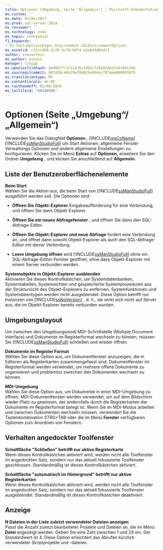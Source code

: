 ```yaml
---
title: Optionen (Umgebung, Seite "Allgemein") | Microsoft-Dokumentation
ms.custom: ''
ms.date: 03/06/2017
ms.prod: sql-server-2014
ms.reviewer: ''
ms.technology: ssms
ms.topic: conceptual
f1_keywords:
- VS.ToolsOptionsPages.Environment.SQLEnvironmentOptions
ms.assetid: c32ccdb8-2cf8-4c78-b474-a3abd3dbbd13
author: stevestein
ms.author: sstein
manager: craigg
ms.openlocfilehash: 9a96b77c3f1243bc3d95cf38242463724348134b
ms.sourcegitcommit: b87d36c46b39af8b929ad94ec707dee8800950f5
ms.translationtype: MT
ms.contentlocale: de-DE
ms.lasthandoff: 02/08/2020
ms.locfileid: "68188500"
---
```

# <a name="options-environment-general-page"></a>Optionen (Seite „Umgebung“/„Allgemein“)
  Verwenden Sie das Dialogfeld **Optionen** , [!INCLUDE[msCoName](../../includes/msconame-md.md)] [!INCLUDE[ssManStudioFull](../../includes/ssmanstudiofull-md.md)] um Start Aktionen, allgemeine Fenster Verwaltungs Optionen und andere allgemeine Einstellungen zu konfigurieren. Klicken Sie im Menü **Extras** auf **Optionen**, erweitern Sie den Ordner **Umgebung** , und klicken Sie anschließend auf **Allgemein**.  
  
## <a name="uielement-list"></a>Liste der Benutzeroberflächenelemente  
 **Beim Start**  
 Wählen Sie die Aktion aus, die beim Start von [!INCLUDE[ssManStudioFull](../../includes/ssmanstudiofull-md.md)] ausgeführt werden soll. Die Optionen sind:  
  
-   **Öffnen Sie Objekt-Explorer** Eingabeaufforderung für eine Verbindung, und öffnen Sie dann Objekt-Explorer.  
  
-   **Öffnen Sie ein neues Abfragefenster** , und öffnen Sie dann den SQL-Abfrage-Editor.  
  
-   **Öffnen Sie Objekt-Explorer und neue Abfrage** fordert eine Verbindung an, und öffnet dann sowohl Objekt-Explorer als auch den SQL-Abfrage-Editor mit dieser Verbindung.  
  
-   **Leere Umgebung öffnen** wird [!INCLUDE[ssManStudioFull](../../includes/ssmanstudiofull-md.md)] ohne ein SQL-Abfrage-Editor-Fenster geöffnet, ohne dass Objekt-Explorer mit einem Server verbunden werden.  
  
 **Systemobjekte in Objekt-Explorer ausblenden**  
 Aktivieren Sie dieses Kontrollkästchen, um Systemdatenbanken, Systemtabellen, Systemsichten und gespeicherte Systemprozeduren aus der Struktursicht des Objekt-Explorers zu entfernen. Systemfunktionen und Systemdatentypen werden nicht ausgeblendet. Diese Option betrifft nur Instanzen von [!INCLUDE[ssNoVersion](../../includes/ssnoversion-md.md)] , d. h., sie wirkt sich nicht auf Server aus, die im Objekt-Explorer bereits verbunden wurden.  
  
## <a name="environment-layout"></a>Umgebungslayout  
 Um zwischen den Umgebungsmodi MDI-Schnittstelle (Multiple Document Interface) und Dokumente im Registerformat wechseln zu können, müssen Sie [!INCLUDE[ssManStudioFull](../../includes/ssmanstudiofull-md.md)] schließen und wieder öffnen.  
  
 **Dokumente im Register Format**  
 Wählen Sie diese Option aus, um Dokumentfenster anzuzeigen, die in Editoren als Registerkarten zusammengefasst sind. Dokumentfenster im Registerformat werden verwendet, um mehrere offene Dokumente zu organisieren und problemlos zwischen den Dokumenten wechseln zu können.  
  
 **MDI-Umgebung**  
 Wählen Sie diese Option aus, um Dokumente in einer MDI-Umgebung zu öffnen. MDI-Dokumentfenster werden verwendet, um auf dem Bildschirm wieder Platz zu gewinnen, der andernfalls durch die Registerkarten der Dokumente im Registerformat belegt ist. Wenn Sie im MDI-Modus arbeiten und zwischen Dokumenten wechseln müssen, verwenden Sie die Tastenkombination STRG+TAB oder die im Menü **Fenster** verfügbaren Optionen zum Anordnen von Fenstern.  
  
## <a name="docked-tool-window-behavior"></a>Verhalten angedockter Toolfenster  
 **Schaltfläche "Schließen" betrifft nur aktive Registerkarte**  
 Wenn dieses Kontrollkästchen aktiviert wird, werden nicht alle Toolfenster im angedockten Satz, sondern nur das aktuell fokussierte Toolfenster geschlossen. Standardmäßig ist dieses Kontrollkästchen aktiviert.  
  
 **Schaltfläche "automatisch im Hintergrund" betrifft nur aktive Registerkarten**  
 Wenn dieses Kontrollkästchen aktiviert wird, werden nicht alle Toolfenster im angedockten Satz, sondern nur das aktuell fokussierte Toolfenster ausgeblendet. Standardmäßig ist dieses Kontrollkästchen deaktiviert.  
  
## <a name="display"></a>Anzeige  
 **N Dateien in der Liste zuletzt verwendeter Dateien anzeigen**  
 Passt die Anzahl zuletzt bearbeiteter Projekte und Dateien an, die im Menü **Datei** angezeigt werden. Geben Sie eine Zahl zwischen 1 und 24 ein. Der Standardwert ist 4. Diese Option erleichtert das Abrufen kürzlich verwendeter Skriptprojekte und -dateien.  
  
  
